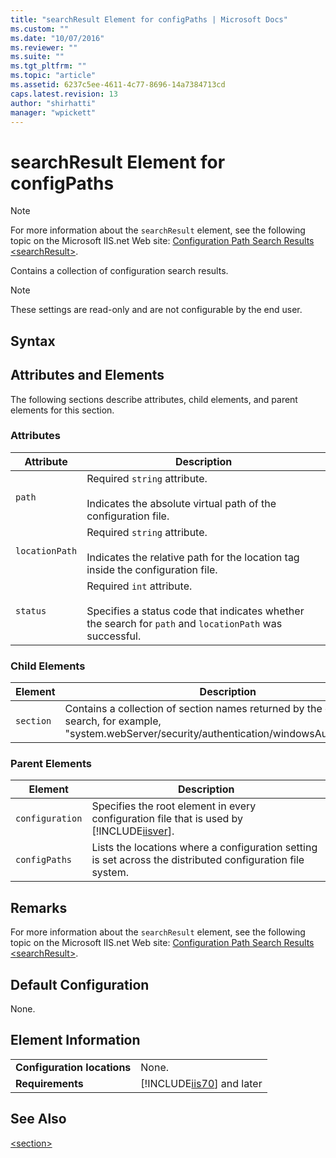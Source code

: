 ```yaml
---
title: "searchResult Element for configPaths | Microsoft Docs"
ms.custom: ""
ms.date: "10/07/2016"
ms.reviewer: ""
ms.suite: ""
ms.tgt_pltfrm: ""
ms.topic: "article"
ms.assetid: 6237c5ee-4611-4c77-8696-14a7384713cd
caps.latest.revision: 13
author: "shirhatti"
manager: "wpickett"
---
```

# searchResult Element for configPaths
> [!NOTE]
>  For more information about the `searchResult` element, see the following topic on the Microsoft IIS.net Web site: [Configuration Path Search Results \<searchResult>](http://www.iis.net/ConfigReference/configPaths/searchResult).  
  
 Contains a collection of configuration search results.  
  
> [!NOTE]
>  These settings are read-only and are not configurable by the end user.  
  
## Syntax  
  
## Attributes and Elements  
 The following sections describe attributes, child elements, and parent elements for this section.  
  
### Attributes  
  
|Attribute|Description|  
|---------------|-----------------|  
|`path`|Required `string` attribute.<br /><br /> Indicates the absolute virtual path of the configuration file.|  
|`locationPath`|Required `string` attribute.<br /><br /> Indicates the relative path for the location tag inside the configuration file.|  
|`status`|Required `int` attribute.<br /><br /> Specifies a status code that indicates whether the search for `path` and `locationPath` was successful.|  
  
### Child Elements  
  
|Element|Description|  
|-------------|-----------------|  
|`section`|Contains a collection of section names returned by the configuration search, for example, "system.webServer/security/authentication/windowsAuthentication."|  
  
### Parent Elements  
  
|Element|Description|  
|-------------|-----------------|  
|`configuration`|Specifies the root element in every configuration file that is used by [!INCLUDE[iisver](../../reference/admin/includes/iisver-md.md)].|  
|`configPaths`|Lists the locations where a configuration setting is set across the distributed configuration file system.|  
  
## Remarks  
 For more information about the `searchResult` element, see the following topic on the Microsoft IIS.net Web site: [Configuration Path Search Results \<searchResult>](http://www.iis.net/ConfigReference/configPaths/searchResult).  
  
## Default Configuration  
 None.  
  
## Element Information  
  
|||  
|-|-|  
|**Configuration locations**|None.|  
|**Requirements**|[!INCLUDE[iis70](../../reference/admin/includes/iis70-md.md)] and later|  
  
## See Also  
 [\<section>](../../reference/admin/section-element-for-searchresult-for-configpaths.md)